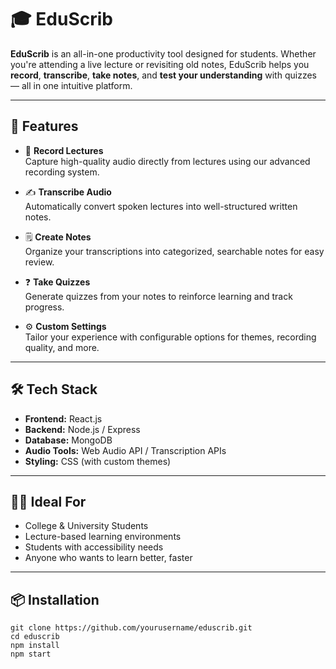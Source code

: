 # 🎓 EduScrib

**EduScrib** is an all-in-one productivity tool designed for students. Whether you're attending a live lecture or revisiting old notes, EduScrib helps you **record**, **transcribe**, **take notes**, and **test your understanding** with quizzes — all in one intuitive platform.

---

## 🚀 Features

- 🎤 **Record Lectures**  
  Capture high-quality audio directly from lectures using our advanced recording system.

- ✍️ **Transcribe Audio**  
  Automatically convert spoken lectures into well-structured written notes.

- 🗒️ **Create Notes**  
  Organize your transcriptions into categorized, searchable notes for easy review.

- ❓ **Take Quizzes**  
  Generate quizzes from your notes to reinforce learning and track progress.

- ⚙️ **Custom Settings**  
  Tailor your experience with configurable options for themes, recording quality, and more.

---

## 🛠️ Tech Stack

- **Frontend:** React.js  
- **Backend:** Node.js / Express  
- **Database:** MongoDB  
- **Audio Tools:** Web Audio API / Transcription APIs  
- **Styling:** CSS (with custom themes)

---


## 🧑‍🎓 Ideal For

- College & University Students  
- Lecture-based learning environments  
- Students with accessibility needs  
- Anyone who wants to learn better, faster

---

## 📦 Installation

```
git clone https://github.com/yourusername/eduscrib.git
cd eduscrib
npm install
npm start
